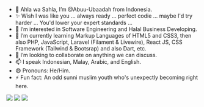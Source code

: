 - 👋 Ahla wa Sahla, I’m @Abuu-Ubaadah from Indonesia.
- ✨ Wish I was like you ... always ready ... perfect codie ... maybe I'd try harder ... You'd lower your expert standards ...
- 👀 I’m interested in Software Engineering and Halal Business Developing.
- 🌱 I’m currently learning Markup Languages of HTML5 and CSS3, then also PHP, JavaScript, Laravel (Filament & Livewire), React JS, CSS Framework (Tailwind & Bootsrap) and also Dart, etc.
- 💞️ I’m looking to collaborate on anything we can discuss.
- 📫 I speak Indonesian, Malay, Arabic, and English.
- 😄 Pronouns: He/Him. 
- ⚡ Fun fact: An odd sunni muslim youth who's unexpectly becoming right here.

[<img src="https://img.shields.io/badge/linkedin-%230077B5.svg?&style=for-the-badge&logo=linkedin&logoColor=white" />](https://www.linkedin.com/in/muhammad-yzd-s-aa5159316/)
[<img src="https://img.shields.io/badge/twitter-%231DA1F2.svg?&style=for-the-badge&logo=twitter&logoColor=white" />](https://x.com/uwaibir_sabeel)
[<img src="https://badge-size.herokuapp.com/{محمد يزيد الصبري}" />](https://dev.to/__4ldyfwkymhmd)


<!---
Abuu-Ubaadah/Abuu-Ubaadah is a ✨ special ✨ repository because its `README.md` (this file) appears on your GitHub profile.
You can click the Preview link to take a look at your changes.
--->
